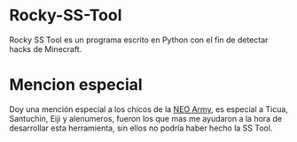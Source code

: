 # Rocky-SS-Tool
Rocky SS Tool es un programa escrito en Python con el fin de detectar hacks de Minecraft.


# Mencion especial
Doy una mención especial a los chicos de la <a href="https://discord.gg/gZfR9WWq5s">NEO Army</a>, es especial a Ticua, Santuchin, Eiji y alenumeros, fueron los que mas me ayudaron a la hora de desarrollar esta herramienta, sin ellos no podría haber hecho la SS Tool.
